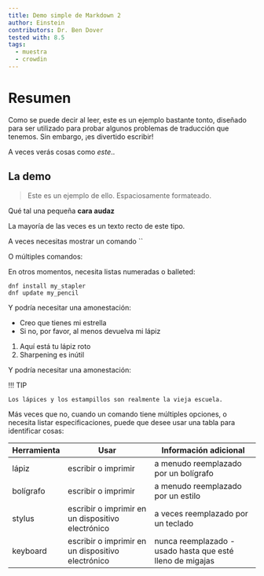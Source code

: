 ```yaml
---
title: Demo simple de Markdown 2
author: Einstein
contributors: Dr. Ben Dover
tested with: 8.5
tags:
  - muestra
  - crowdin
---
```


# Resumen

Como se puede decir al leer, este es un ejemplo bastante tonto, diseñado para ser utilizado para probar algunos problemas de traducción que tenemos. Sin embargo, ¡es divertido escribir!

A veces verás cosas como _este_..

## La demo

> Este es un ejemplo de ello. Espaciosamente formateado.

Qué tal una pequeña **cara audaz**

La mayoría de las veces es un texto recto de este tipo.

A veces necesitas mostrar un comando ``

O múltiples comandos:

En otros momentos, necesita listas numeradas o balleted:

```
dnf install my_stapler
dnf update my_pencil
```

Y podría necesitar una amonestación:

- Creo que tienes mi estrella
- Si no, por favor, al menos devuelva mi lápiz

1. Aquí está tu lápiz roto
2. Sharpening es inútil

Y podría necesitar una amonestación:

!!! TIP

    Los lápices y los estampillos son realmente la vieja escuela.

Más veces que no, cuando un comando tiene múltiples opciones, o necesita listar especificaciones, puede que desee usar una tabla para identificar cosas:

| Herramienta | Usar                                              | Información adicional                                     |
| ----------- | ------------------------------------------------- | --------------------------------------------------------- |
| lápiz       | escribir o imprimir                               | a menudo reemplazado por un bolígrafo                     |
| bolígrafo   | escribir o imprimir                               | a menudo reemplazado por un estilo                        |
| stylus      | escribir o imprimir en un dispositivo electrónico | a veces reemplazado por un teclado                        |
| keyboard    | escribir o imprimir en un dispositivo electrónico | nunca reemplazado - usado hasta que esté lleno de migajas |
